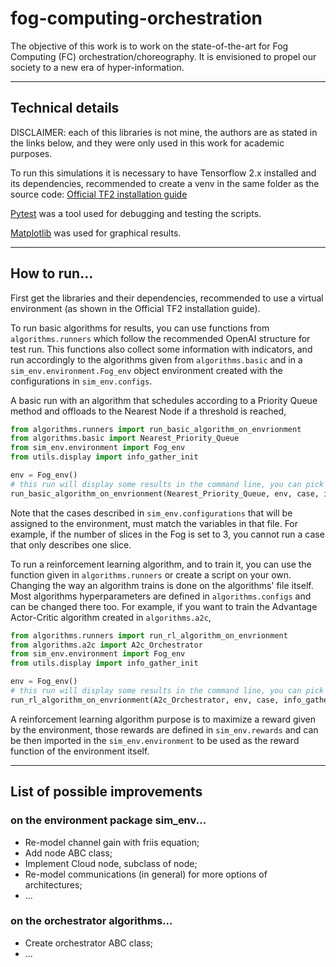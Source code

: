 # fog-computing-orchestration

The objective of this work is to work on the state-of-the-art for Fog Computing (FC) orchestration/choreography. It is envisioned to propel our society to a new era of hyper-information.


---
## Technical details
  
DISCLAIMER: each of this libraries is not mine, the authors are as stated in the links below, and they were only used in this work for academic purposes.  

To run this simulations it is necessary to have Tensorflow 2.x installed and its dependencies, recommended to create a venv in the same folder as the source code:
[Official TF2 installation guide](https://www.tensorflow.org/install/pip#virtual-environment-install)

[//]: # ([Tensorflow probability] https://www.tensorflow.org/probability is also one of the packages used.)
  
[Pytest](https://docs.pytest.org/en/stable/getting-started.html) was a tool used for debugging and testing the scripts.  
  
[Matplotlib](https://matplotlib.org/) was used for graphical results.

---
## How to run...  

First get the libraries and their dependencies, recommended to use a virtual environment (as shown in the Official TF2 installation guide).  

To run basic algorithms for results, you can use functions from `algorithms.runners` which follow the recommended OpenAI structure for test run. This functions also collect some information with indicators, and run accordingly to the algorithms given from `algorithms.basic` and in a `sim_env.environment.Fog_env` object environment created with the configurations in `sim_env.configs`.  
  
A basic run with an algorithm that schedules according to a Priority Queue method and offloads to the Nearest Node if a threshold is reached,
```python
from algorithms.runners import run_basic_algorithm_on_envrionment
from algorithms.basic import Nearest_Priority_Queue
from sim_env.environment import Fog_env
from utils.display import info_gather_init

env = Fog_env()
# this run will display some results in the command line, you can pick them up from the return values too
run_basic_algorithm_on_envrionment(Nearest_Priority_Queue, env, case, info_gather_init(), debug=False)
```
  
Note that the cases described in `sim_env.configurations` that will be assigned to the environment, must match the variables in that file. For example, if the number of slices in the Fog is set to 3, you cannot run a case that only describes one slice.  
  
To run a reinforcement learning algorithm, and to train it, you can use the function given in `algorithms.runners` or create a script on your own. Changing the way an algorithm trains is done on the algorithms' file itself. Most algorithms hyperparameters are defined in `algorithms.configs` and can be changed there too. For example, if you want to train the Advantage Actor-Critic algorithm created in `algorithms.a2c`,   
```python
from algorithms.runners import run_rl_algorithm_on_envrionment
from algorithms.a2c import A2c_Orchestrator
from sim_env.environment import Fog_env
from utils.display import info_gather_init

env = Fog_env()
# this run will display some results in the command line, you can pick them up from the return values too
run_rl_algorithm_on_envrionment(A2c_Orchestrator, env, case, info_gather_init(), debug=False, train=True, save=False, load=False)
```
  
A reinforcement learning algorithm purpose is to maximize a reward given by the environment, those rewards are defined in `sim_env.rewards` and can be then imported in the `sim_env.environment` to be used as the reward function of the environment itself.  

---
## List of possible improvements
### on the environment package sim_env...
- Re-model channel gain with friis equation;
- Add node ABC class;
- Implement Cloud node, subclass of node;  
- Re-model communications (in general) for more options of architectures;
- ... 

### on the orchestrator algorithms...
- Create orchestrator ABC class;
- ...

